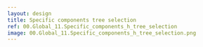 ```yaml
---
layout: design
title: Specific components tree selection
ref: 00.Global_11.Specific_components_h_tree_selection
image: 00.Global_11.Specific_components_h_tree_selection.png
---
```


